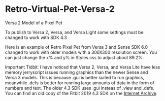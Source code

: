 # Retro-Virtual-Pet-Versa-2
Versa 2 Model of a Pixel Pet

To publish to Versa 2, Versa, and Versa Light some settings must be changed to work with SDK 4.3

Here is an example of Retro Pixel Pet from Versa 3 and Sense SDK 6.0 changed to work with older models with a 300X300 resolution screen. You can just change the x% and y% in Styles.css to adjust about 89.2%. 

Important Tidbit: I have noticed that Versa 2, Versa, and Versa Lite have less memory jerryscript issues running graphics than the newer Sense and Versa 3 models. This is because .gui is better suited to run graphics, meanwhile .defs is better for running large amounts of data in the form of numbers and text. The older 4.3 SDK uses .gui insteas of .view and .defs. You can find an old copy of the Fitbit 2019 4.3 SDK on the [Internet Archive](https://web.archive.org/web/20191102093406/https://dev.fitbit.com/build/guides/user-interface/svg-components/buttons/#button-with-icon). 
